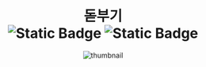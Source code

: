 <div align="center">
  <h1>
  돋부기
<div align="center"><a target="_blank" href="https://chromewebstore.google.com/detail/hsu-돋부기/fbhdnbombekihdhjcfiimiibfmikghch"><img alt="Static Badge" src="https://img.shields.io/badge/Chrome_Web_Store-v2.1.2-%234285F4?style=plastic&logo=chromewebstore&logoColor=white&labelColor=black" style="display:inline-block;"></a>
  <img alt="Static Badge" src="https://img.shields.io/badge/license-Apache--2.0-%2300465B?style=plastic&labelColor=black" style="display:inline-block;">
</div>
  </h1>
</div>
<div align="center">
  <img src="https://github.com/user-attachments/assets/879f1d30-d720-43db-839a-e3869d060fda" alt="thumbnail">
</div><br/><br/><br/>

